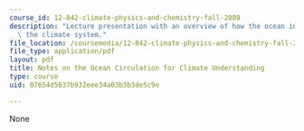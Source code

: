 ```yaml
---
course_id: 12-842-climate-physics-and-chemistry-fall-2008
description: "Lecture presentation with an overview of how the ocean in\uFB02uences\
  \ the climate system."
file_location: /coursemedia/12-842-climate-physics-and-chemistry-fall-2008/07654d5637b932eee34a03b3b3de5c9e_part6.pdf
file_type: application/pdf
layout: pdf
title: Notes on the Ocean Circulation for Climate Understanding
type: course
uid: 07654d5637b932eee34a03b3b3de5c9e

---
```

None